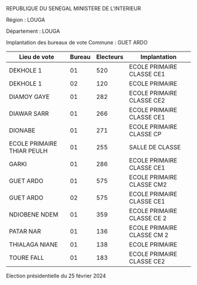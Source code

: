REPUBLIQUE DU SENEGAL MINISTERE DE L'INTERIEUR

Région : LOUGA

Département : LOUGA

Implantation des bureaux de vote Commune : GUET ARDO

| Lieu de vote | Bureau | Electeurs | Implantation |
| - | - | - | - |
| DEKHOLE 1 | 01 | 520 | ECOLE PRIMAIRE CLASSE CE1 |
| DEKHOLE 1 | 02 | 120 | ECOLE PRIMAIRE |
| DIAMOY GAYE | 01 | 282 | ECOLE PRIMAIRE CLASSE CE2 |
| DIAWAR SARR | 01 | 266 | ECOLE PRIMAIRE CLASSE CE1 |
| DIONABE | 01 | 271 | ECOLE PRIMAIRE CLASSE CP |
| ECOLE PRIMAIRE THIAR PEULH | 01 | 255 | SALLE DE CLASSE |
| GARKI | 01 | 286 | ECOLE PRIMAIRE CLASSE CE1 |
| GUET ARDO | 01 | 575 | ECOLE PRIMAIRE CLASSE CM2 |
| GUET ARDO | 02 | 575 | ECOLE PRIMAIRE CLASSE CE1 |
| NDIOBENE NDEM | 01 | 359 | ECOLE PRIMAIRE CLASSE CE 2 |
| PATAR NAR | 01 | 136 | ECOLE PRIMAIRE CLASSE CM 2 |
| THIALAGA NIANE | 01 | 138 | ECOLE PRIMAIRE |
| TOURE FALL | 01 | 183 | ECOLE PRIMAIRE CLASSE CE2 |

<!-- PageNumber="2/26" -->

Election présidentielle du 25 février 2024
